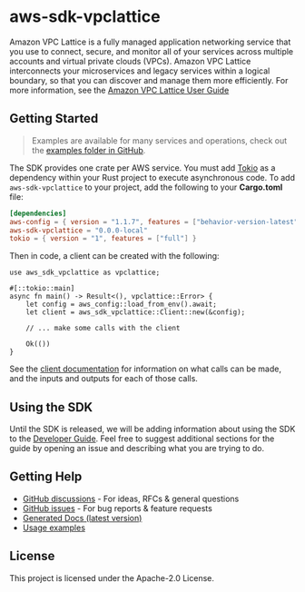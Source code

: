 # aws-sdk-vpclattice

Amazon VPC Lattice is a fully managed application networking service that you use to connect, secure, and monitor all of your services across multiple accounts and virtual private clouds (VPCs). Amazon VPC Lattice interconnects your microservices and legacy services within a logical boundary, so that you can discover and manage them more efficiently. For more information, see the [Amazon VPC Lattice User Guide](https://docs.aws.amazon.com/vpc-lattice/latest/ug/)

## Getting Started

> Examples are available for many services and operations, check out the
> [examples folder in GitHub](https://github.com/awslabs/aws-sdk-rust/tree/main/examples).

The SDK provides one crate per AWS service. You must add [Tokio](https://crates.io/crates/tokio)
as a dependency within your Rust project to execute asynchronous code. To add `aws-sdk-vpclattice` to
your project, add the following to your **Cargo.toml** file:

```toml
[dependencies]
aws-config = { version = "1.1.7", features = ["behavior-version-latest"] }
aws-sdk-vpclattice = "0.0.0-local"
tokio = { version = "1", features = ["full"] }
```

Then in code, a client can be created with the following:

```rust,no_run
use aws_sdk_vpclattice as vpclattice;

#[::tokio::main]
async fn main() -> Result<(), vpclattice::Error> {
    let config = aws_config::load_from_env().await;
    let client = aws_sdk_vpclattice::Client::new(&config);

    // ... make some calls with the client

    Ok(())
}
```

See the [client documentation](https://docs.rs/aws-sdk-vpclattice/latest/aws_sdk_vpclattice/client/struct.Client.html)
for information on what calls can be made, and the inputs and outputs for each of those calls.

## Using the SDK

Until the SDK is released, we will be adding information about using the SDK to the
[Developer Guide](https://docs.aws.amazon.com/sdk-for-rust/latest/dg/welcome.html). Feel free to suggest
additional sections for the guide by opening an issue and describing what you are trying to do.

## Getting Help

* [GitHub discussions](https://github.com/awslabs/aws-sdk-rust/discussions) - For ideas, RFCs & general questions
* [GitHub issues](https://github.com/awslabs/aws-sdk-rust/issues/new/choose) - For bug reports & feature requests
* [Generated Docs (latest version)](https://awslabs.github.io/aws-sdk-rust/)
* [Usage examples](https://github.com/awslabs/aws-sdk-rust/tree/main/examples)

## License

This project is licensed under the Apache-2.0 License.

